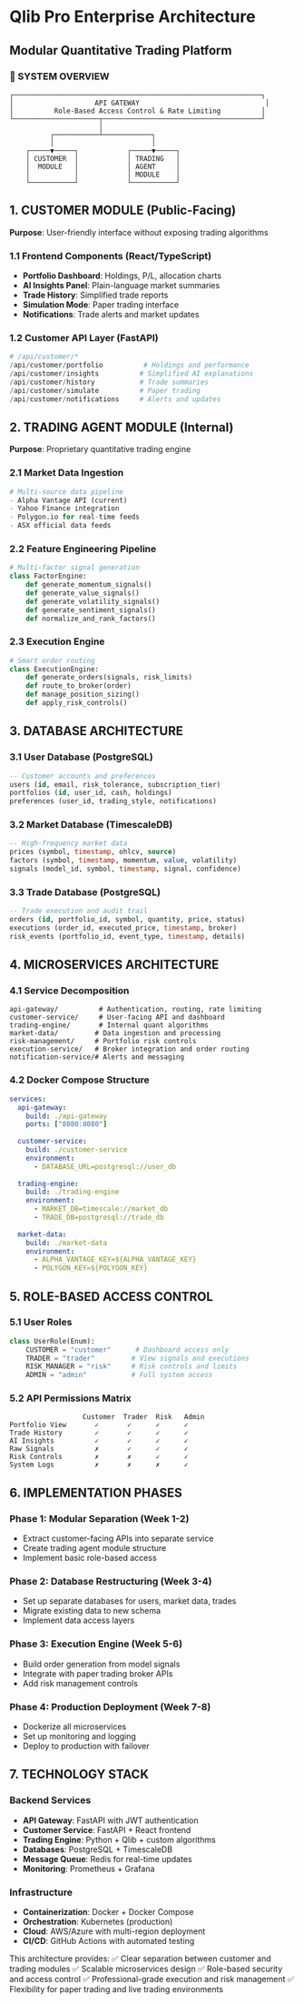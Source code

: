 # Qlib Pro Enterprise Architecture
## Modular Quantitative Trading Platform

### 🎯 SYSTEM OVERVIEW
```
┌─────────────────────────────────────────────────────────────┐
│                    API GATEWAY                               │
│          Role-Based Access Control & Rate Limiting          │
└─────────────────────┬───────────────────────────────────────┘
                      │
          ┌───────────┴────────────┐
          │                        │
    ┌─────▼─────┐            ┌─────▼─────┐
    │ CUSTOMER  │            │ TRADING   │
    │  MODULE   │            │ AGENT     │
    │           │            │ MODULE    │
    └───────────┘            └───────────┘
```

## 1. CUSTOMER MODULE (Public-Facing)
**Purpose**: User-friendly interface without exposing trading algorithms

### 1.1 Frontend Components (React/TypeScript)
- **Portfolio Dashboard**: Holdings, P/L, allocation charts
- **AI Insights Panel**: Plain-language market summaries
- **Trade History**: Simplified trade reports
- **Simulation Mode**: Paper trading interface
- **Notifications**: Trade alerts and market updates

### 1.2 Customer API Layer (FastAPI)
```python
# /api/customer/*
/api/customer/portfolio          # Holdings and performance
/api/customer/insights          # Simplified AI explanations
/api/customer/history           # Trade summaries
/api/customer/simulate          # Paper trading
/api/customer/notifications     # Alerts and updates
```

## 2. TRADING AGENT MODULE (Internal)
**Purpose**: Proprietary quantitative trading engine

### 2.1 Market Data Ingestion
```python
# Multi-source data pipeline
- Alpha Vantage API (current)
- Yahoo Finance integration
- Polygon.io for real-time feeds
- ASX official data feeds
```

### 2.2 Feature Engineering Pipeline
```python
# Multi-factor signal generation
class FactorEngine:
    def generate_momentum_signals()
    def generate_value_signals()
    def generate_volatility_signals()
    def generate_sentiment_signals()
    def normalize_and_rank_factors()
```

### 2.3 Execution Engine
```python
# Smart order routing
class ExecutionEngine:
    def generate_orders(signals, risk_limits)
    def route_to_broker(order)
    def manage_position_sizing()
    def apply_risk_controls()
```

## 3. DATABASE ARCHITECTURE

### 3.1 User Database (PostgreSQL)
```sql
-- Customer accounts and preferences
users (id, email, risk_tolerance, subscription_tier)
portfolios (id, user_id, cash, holdings)
preferences (user_id, trading_style, notifications)
```

### 3.2 Market Database (TimescaleDB)
```sql
-- High-frequency market data
prices (symbol, timestamp, ohlcv, source)
factors (symbol, timestamp, momentum, value, volatility)
signals (model_id, symbol, timestamp, signal, confidence)
```

### 3.3 Trade Database (PostgreSQL)
```sql
-- Trade execution and audit trail
orders (id, portfolio_id, symbol, quantity, price, status)
executions (order_id, executed_price, timestamp, broker)
risk_events (portfolio_id, event_type, timestamp, details)
```

## 4. MICROSERVICES ARCHITECTURE

### 4.1 Service Decomposition
```
api-gateway/          # Authentication, routing, rate limiting
customer-service/     # User-facing API and dashboard
trading-engine/       # Internal quant algorithms
market-data/         # Data ingestion and processing
risk-management/     # Portfolio risk controls
execution-service/   # Broker integration and order routing
notification-service/# Alerts and messaging
```

### 4.2 Docker Compose Structure
```yaml
services:
  api-gateway:
    build: ./api-gateway
    ports: ["8080:8080"]
  
  customer-service:
    build: ./customer-service
    environment:
      - DATABASE_URL=postgresql://user_db
  
  trading-engine:
    build: ./trading-engine
    environment:
      - MARKET_DB=timescale://market_db
      - TRADE_DB=postgresql://trade_db
  
  market-data:
    build: ./market-data
    environment:
      - ALPHA_VANTAGE_KEY=${ALPHA_VANTAGE_KEY}
      - POLYGON_KEY=${POLYGON_KEY}
```

## 5. ROLE-BASED ACCESS CONTROL

### 5.1 User Roles
```python
class UserRole(Enum):
    CUSTOMER = "customer"      # Dashboard access only
    TRADER = "trader"         # View signals and executions
    RISK_MANAGER = "risk"     # Risk controls and limits
    ADMIN = "admin"           # Full system access
```

### 5.2 API Permissions Matrix
```
                  Customer  Trader  Risk   Admin
Portfolio View       ✓       ✓      ✓      ✓
Trade History        ✓       ✓      ✓      ✓
AI Insights          ✓       ✓      ✓      ✓
Raw Signals          ✗       ✓      ✓      ✓
Risk Controls        ✗       ✗      ✓      ✓
System Logs          ✗       ✗      ✗      ✓
```

## 6. IMPLEMENTATION PHASES

### Phase 1: Modular Separation (Week 1-2)
- Extract customer-facing APIs into separate service
- Create trading agent module structure
- Implement basic role-based access

### Phase 2: Database Restructuring (Week 3-4)
- Set up separate databases for users, market data, trades
- Migrate existing data to new schema
- Implement data access layers

### Phase 3: Execution Engine (Week 5-6)
- Build order generation from model signals
- Integrate with paper trading broker APIs
- Add risk management controls

### Phase 4: Production Deployment (Week 7-8)
- Dockerize all microservices
- Set up monitoring and logging
- Deploy to production with failover

## 7. TECHNOLOGY STACK

### Backend Services
- **API Gateway**: FastAPI with JWT authentication
- **Customer Service**: FastAPI + React frontend
- **Trading Engine**: Python + Qlib + custom algorithms
- **Databases**: PostgreSQL + TimescaleDB
- **Message Queue**: Redis for real-time updates
- **Monitoring**: Prometheus + Grafana

### Infrastructure
- **Containerization**: Docker + Docker Compose
- **Orchestration**: Kubernetes (production)
- **Cloud**: AWS/Azure with multi-region deployment
- **CI/CD**: GitHub Actions with automated testing

This architecture provides:
✅ Clear separation between customer and trading modules
✅ Scalable microservices design
✅ Role-based security and access control
✅ Professional-grade execution and risk management
✅ Flexibility for paper trading and live trading environments